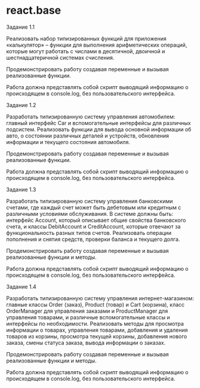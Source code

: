 # react.base

Задание 1.1

Реализовать набор типизированных функций для приложения «калькулятор» – функции для выполнения арифметических операций, которые могут работать с числами в десятичной, двоичной и шестнадцатеричной системах счисления.

Продемонстрировать работу создавая переменные и вызывая реализованные функции.

Работа должна представлять собой скрипт выводящий информацию о происходящем в console.log, без пользовательского интерфейса.

Задание 1.2

Разработать типизированную систему управления автомобилем: главный интерфейс Car и вспомогательные интерфейсы для различных подсистем. Реализовать функции для вывода основной информации об авто, о состоянии различных деталей и устройств, обновления информации и текущего состояния автомобиля.

Продемонстрировать работу создавая переменные и вызывая реализованные функции.

Работа должна представлять собой скрипт выводящий информацию о происходящем в console.log, без пользовательского интерфейса.

Задание 1.3

Разработать типизированную систему управления банковскими счетами, где каждый счет может быть дебетовым или кредитным с различными условиями обслуживания. В системе должны быть: интерфейс Account, который описывает общие свойства банковского счета, и классы DebitAccount и CreditAccount, которые отвечают за функциональность разных типов счетов. Реализовать операции пополнения и снятия средств, проверки баланса и текущего долга.

Продемонстрировать работу создавая переменные и вызывая реализованные функции и методы.

Работа должна представлять собой скрипт выводящий информацию о происходящем в console.log, без пользовательского интерфейса.

Задание 1.4

Разработать типизированную систему управления интернет-магазином: главные классы Order (заказ), Product (товар) и Cart (корзина), класс OrderManager для управления заказами и ProductManager для управления товарами, и различные вспомогательные классы и интерфейсы по необходимости. Реализовать методы для просмотра информации о товарах, управления товарами, добавления и удаления товаров из корзины, просмотра текущей корзины, добавления нового заказа, смены статуса заказа, вывода информации о заказах.

Продемонстрировать работу создавая переменные и вызывая реализованные функции и методы.

Работа должна представлять собой скрипт выводящий информацию о происходящем в console.log, без пользовательского интерфейса.
